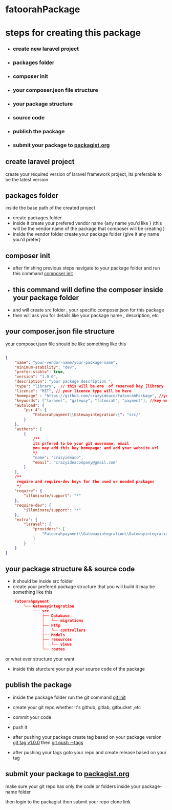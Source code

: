 
# fatoorahPackage

</p>

# steps for creating this package

- ### create new laravel project
- ### packages folder
- ### composer init
- ### your composer.json file structure
- ### your package structure
- ### source code
- ### publish the package
- ### submit your package to [packagist.org](https://packagist.org/)

## create laravel project
create your required version of laravel framework project, its preferable to be the latest version

## packages folder 
inside the base path of the created project 
- create packages folder 
- inside it create your prefered vendor name {any name you'd like } (this will be the vendor name of the package that composer will be creating )
- inside the vendor folder create your package folder {give it any name you'd prefer} 

## composer init 
- after finishing previous steps navigate to your package folder and run this command [composer init](##composer-init)
- ## this command will define the composer inside your package folder 
- and will create src folder , your specific composer.json for this package
- then will ask you for details like your package name , description, etc 

##  your composer.json file structure

your composer.json file should be like something like this  

```json

{
    "name": "your-vendor-name/your-package-name",
    "minimum-stability": "dev",
    "prefer-stable": true,
    "version": "1.0.0",
    "description": "your package description ",
    "type": "library",  // this will be one  of reserved key [library , project , etc what ever your package type will be ]
    "license": "MIT", // your licence type will be here 
    "homepage" : "https://github.com/crazyideaco/fatoorahPackage", //your-package-github-repo link 
    "keywords": ["laravel", "gateway", "fatoorah", "payment"], //key words that want to be found with on packagist.org
    "autoload": {
        "psr-4": {
            "Fatoorahpayment\\Gatewayintegration\\": "src/"
        }
    },
    "authors": [
        {
            /** 
            its prfered to be your git username, email
            you may add this key homepage: and add your website url
            */ 
            "name": "crazyideaco", 
            "email": "crazyideacompany@gmail.com" 
        }
    ],
    /**
     require and require-dev keys for the used or needed packages 
     */ 
    "require": {
        "illuminate/support": "*"
    },
    "require-dev": {
        "illuminate/support": "*"
    },
    "extra": {
        "laravel": {
            "providers": [
                "Fatoorahpayment\\Gatewayintegration\\GatewayintegrationServiceProvider"
            ]
        }
    }
}

```


## your package structure && source code 

- it should be inside src folder
- create your prefered package structure that you will build 
it may be something like this
```json
    Fatoorahpayment
        └── Gatewayintegration
            └── src
                ├── Database
                │   └── migrations
                ├── Http
                │   └── controllers
                ├── Models
                ├── resources
                │   └── views
                └── routes


 ```
 or what ever structure your want 

 - inside this sturcture your put your source code of the package 



 ## publish the package 

- inside the package folder run the git command [git init](#publish-the-package)

- create your git repo whether it's github, gitlab, gitbucket ,etc 
- commit your code 
- push it 
- after pushing your package create tag based on your package version [git tag v1.0.0](#publish-the-package) then  [git push --tags](#publish-the-package)

- after pushing your tags goto your repo and create release based on your tag 




## submit your package to [packagist.org](https://packagist.org/)

make sure your git repo has only the code or folders inside your package-name folder 

then login to the packagist then submit your repo clone link 